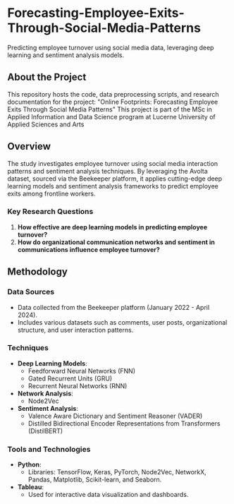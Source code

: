 # Forecasting-Employee-Exits-Through-Social-Media-Patterns
Predicting employee turnover using social media data, leveraging deep learning and sentiment analysis models.

## About the Project
This repository hosts the code, data preprocessing scripts, and research documentation for the project: "Online Footprints: Forecasting Employee Exits Through Social Media Patterns"
This project is part of the MSc in Applied Information and Data Science program at Lucerne University of Applied Sciences and Arts

## Overview
The study investigates employee turnover using social media interaction patterns and sentiment analysis techniques. By leveraging the Avolta dataset, sourced via the Beekeeper platform, it applies cutting-edge deep learning models and sentiment analysis frameworks to predict employee exits among frontline workers.

### Key Research Questions
1. **How effective are deep learning models in predicting employee turnover?**
2. **How do organizational communication networks and sentiment in communications influence employee turnover?**

## Methodology

### Data Sources
- Data collected from the Beekeeper platform (January 2022 - April 2024).
- Includes various datasets such as comments, user posts, organizational structure, and user interaction patterns.

### Techniques
- **Deep Learning Models**:
  - Feedforward Neural Networks (FNN)
  - Gated Recurrent Units (GRU)
  - Recurrent Neural Networks (RNN)
- **Network Analysis**:
  - Node2Vec
- **Sentiment Analysis**:
  - Valence Aware Dictionary and Sentiment Reasoner (VADER)
  - Distilled Bidirectional Encoder Representations from Transformers (DistilBERT)

### Tools and Technologies
- **Python**:
  - Libraries: TensorFlow, Keras, PyTorch, Node2Vec, NetworkX, Pandas, Matplotlib, Scikit-learn, and Seaborn.
- **Tableau**:
  - Used for interactive data visualization and dashboards.



